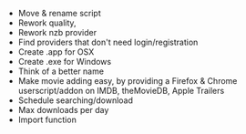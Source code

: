 * Move & rename script
* Rework quality,
* Rework nzb provider
* Find providers that don't need login/registration
* Create .app for OSX
* Create .exe for Windows
* Think of a better name
* Make movie adding easy, by providing a Firefox & Chrome userscript/addon on IMDB, theMovieDB, Apple Trailers
* Schedule searching/download
* Max downloads per day
* Import function